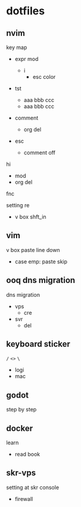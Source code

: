 
# dotfiles


## nvim

key map
- expr mod
  - i
    - esc color

- tst
  - aaa  bbb  ccc
  - aaa  bbb  ccc

- comment
  - org del

- esc
  - comment off

hi
- mod
- org del

fnc


setting re
- v box <c-s> shft_in


## vim

v box paste line down
- case emp: paste skip


## ooq dns migration

dns migration
- vps
  - cre
- svr
  - del


## keyboard sticker

`/` `<>` `\`
- logi
- mac


## godot

step by step


## docker

learn
- read book


## skr-vps

setting at skr console
- firewall


